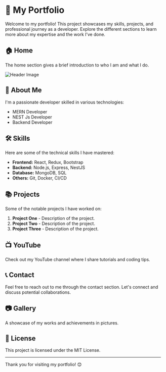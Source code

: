 # 🚀 My Portfolio

Welcome to my portfolio! This project showcases my skills, projects, and professional journey as a developer. Explore the different sections to learn more about my expertise and the work I've done.

## 🏠 Home

The home section gives a brief introduction to who I am and what I do. 

![Header Image](https://yt3.googleusercontent.com/ytc/AIdro_miixApYIEU_A_7yf_Ivw6o4pPOrBE63Iy4GwXOTh8tCtc=s900-c-k-c0x00ffffff-no-rj)

## 💼 About Me

I'm a passionate developer skilled in various technologies:

- MERN Developer
- NEST Js Developer
- Backend Developer

## 🛠️ Skills

Here are some of the technical skills I have mastered:

- **Frontend:** React, Redux, Bootstrap
- **Backend:** Node.js, Express, NestJS
- **Database:** MongoDB, SQL
- **Others:** Git, Docker, CI/CD

## 📚 Projects

Some of the notable projects I have worked on:

1. **Project One** - Description of the project.
2. **Project Two** - Description of the project.
3. **Project Three** - Description of the project.

## 📺 YouTube

Check out my YouTube channel where I share tutorials and coding tips.

## 📞 Contact

Feel free to reach out to me through the contact section. Let's connect and discuss potential collaborations.

## 📷 Gallery

A showcase of my works and achievements in pictures.

## 📜 License

This project is licensed under the MIT License.

---

Thank you for visiting my portfolio! 😊
